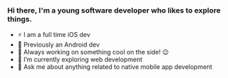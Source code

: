 ### Hi there, I'm a young software developer who likes to explore things.

- ⚡ I am a full time iOS dev
- 🤖 Previously an Android dev
- 🔭 Always working on something cool on the side! 😉
- 🌱 I’m currently exploring web development
- 💬 Ask me about anything related to native mobile app development
